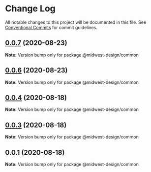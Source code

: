 # Change Log

All notable changes to this project will be documented in this file.
See [Conventional Commits](https://conventionalcommits.org) for commit guidelines.

## [0.0.7](https://github.com/splitinfinities/midwest/compare/v0.0.6...v0.0.7) (2020-08-23)

**Note:** Version bump only for package @midwest-design/common





## [0.0.6](https://github.com/splitinfinities/midwest/compare/v0.0.5...v0.0.6) (2020-08-23)

**Note:** Version bump only for package @midwest-design/common





## [0.0.4](https://github.com/splitinfinities/midwest/compare/v0.0.3...v0.0.4) (2020-08-18)

**Note:** Version bump only for package @midwest-design/common





## [0.0.3](https://github.com/splitinfinities/midwest/compare/v0.0.1...v0.0.3) (2020-08-18)

**Note:** Version bump only for package @midwest-design/common





## 0.0.1 (2020-08-18)

**Note:** Version bump only for package @midwest-design/common
